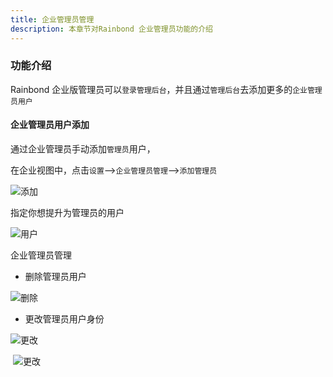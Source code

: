 ```yaml
---
title: 企业管理员管理
description: 本章节对Rainbond 企业管理员功能的介绍
---
```


### 功能介绍

Rainbond 企业版管理员可以`登录管理后台`，并且通过`管理后台`去添加更多的`企业管理员用户`

#### 企业管理员用户添加

通过企业管理员手动添加`管理员`用户，

在企业视图中，点击`设置`-->`企业管理员管理`-->`添加管理员`

![添加](https://static.goodrain.com/docs/5.6/use-manual/user-manual/admin/admin-1.png)

指定你想提升为管理员的用户

![用户](https://static.goodrain.com/docs/5.6/use-manual/user-manual/admin/admin-2.png)

企业管理员管理

* 删除管理员用户

![删除](https://static.goodrain.com/docs/5.6/use-manual/user-manual/admin/admin-3.png)

* 更改管理员用户身份

![更改](https://static.goodrain.com/docs/5.6/use-manual/user-manual/admin/admin-4.png)

​	![更改](https://static.goodrain.com/docs/5.6/use-manual/user-manual/admin/admin-5.png)